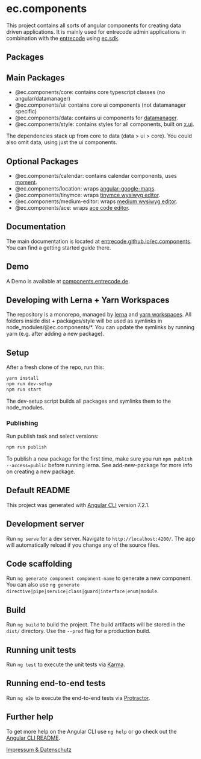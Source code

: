 # ec.components

This project contains all sorts of angular components for creating data driven applications.
It is mainly used for entrecode admin applications in combination with the [entrecode](https://doc.entrecode.de) using [ec.sdk](https://github.com/entrecode/ec.sdk).

## Packages

## Main Packages

- @ec.components/core: contains core typescript classes (no angular/datamanager)
- @ec.components/ui: contains core ui components (not datamanager specific)
- @ec.components/data: contains ui components for [datamanager](https://doc.entrecode.de).
- @ec.components/style: contains styles for all components, built on [x.ui](https://entrecode.github.io/x.ui/).

The dependencies stack up from core to data (data > ui > core). You could also omit data, using just the ui components.

## Optional Packages

- @ec.components/calendar: contains calendar components, uses [moment](https://github.com/moment/moment).
- @ec.components/location: wraps [angular-google-maps](https://github.com/SebastianM/angular-google-maps).
- @ec.components/tinymce: wraps [tinymce wysiwyg editor](https://github.com/tinymce/tinymce).
- @ec.components/medium-editor: wraps [medium wysiwyg editor](https://github.com/yabwe/medium-editor).
- @ec.components/ace: wraps [ace code editor](https://github.com/ajaxorg/ace).

## Documentation

The main documentation is located at [entrecode.github.io/ec.components](https://entrecode.github.io/ec.components/). You can find a getting started guide there.

## Demo

A Demo is available at [components.entrecode.de](https://components.entrecode.de).

## Developing with Lerna + Yarn Workspaces

The repository is a monorepo, managed by [lerna](https://github.com/lerna/lerna) and [yarn workspaces](https://yarnpkg.com/lang/en/docs/workspaces/).
All folders inside dist + packages/style will be used as symlinks in node_modules/@ec.components/*.
You can update the symlinks by running yarn (e.g. after adding a new package).

## Setup

After a fresh clone of the repo, run this:

```sh
yarn install
npm run dev-setup
npm run start
```

The dev-setup script builds all packages and symlinks them to the node_modules.


### Publishing

Run publish task and select versions:

```sh
npm run publish
```

To publish a new package for the first time, make sure you run ```npm publish --access=public``` before running lerna. See add-new-package for more info on creating a new package.

## Default README

This project was generated with [Angular CLI](https://github.com/angular/angular-cli) version 7.2.1.

## Development server

Run `ng serve` for a dev server. Navigate to `http://localhost:4200/`. The app will automatically reload if you change any of the source files.

## Code scaffolding

Run `ng generate component component-name` to generate a new component. You can also use `ng generate directive|pipe|service|class|guard|interface|enum|module`.

## Build

Run `ng build` to build the project. The build artifacts will be stored in the `dist/` directory. Use the `--prod` flag for a production build.

## Running unit tests

Run `ng test` to execute the unit tests via [Karma](https://karma-runner.github.io).

## Running end-to-end tests

Run `ng e2e` to execute the end-to-end tests via [Protractor](http://www.protractortest.org/).

## Further help

To get more help on the Angular CLI use `ng help` or go check out the [Angular CLI README](https://github.com/angular/angular-cli/blob/master/README.md).

[Impressum & Datenschutz](https://entrecode.de/datenschutz)
